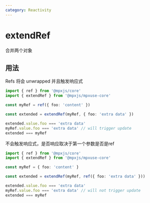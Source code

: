 ```yaml
---
category: Reactivity
---
```


# extendRef

合并两个对象

## 用法

Refs 将会 unwrapped 并且触发响应式

```ts
import { ref } from '@mpxjs/core'
import { extendRef } from '@mpxjs/mpxuse-core'

const myRef = ref({ foo: 'content' })

const extended = extendRef(myRef, { foo: 'extra data' })

extended.value.foo === 'extra data'
myRef.value.foo === 'extra data' // will trigger update
extended === myRef
```

不会触发响应式，是否响应取决于第一个参数是否是ref

```ts
import { ref } from '@mpxjs/core'
import { extendRef } from '@mpxjs/mpxuse-core'

const myRef = { foo: 'content' }

const extended = extendRef(myRef, ref({ foo: 'extra data' }))

extended.value.foo === 'extra data'
myRef.value.foo === 'extra data' // will not trigger update
extended === myRef
```
